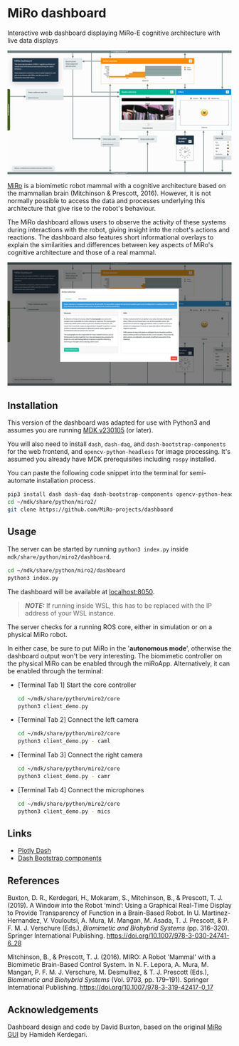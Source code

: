 # MiRo dashboard

Interactive web dashboard displaying MiRo-E cognitive architecture with live data displays

![MiRo dashboard](./.images/dashboard_live.gif)

[MiRo](https://www.miro-e.com) is a biomimetic robot mammal with a cognitive architecture based on the mammalian brain (Mitchinson & Prescott, 2016). However, it is not normally possible to access the data and processes underlying this architecture that give rise to the robot's behaviour.

The MiRo dashboard allows users to observe the activity of these systems during interactions with the robot, giving insight into the robot's actions and reactions. The dashboard also features short informational overlays to explain the similarities and differences between key aspects of MiRo's cognitive architecture and those of a real mammal.

![Action selection](./.images/dashboard_actionselection.png)

## Installation

This version of the dashboard was adapted for use with Python3 and assumes you are running [MDK v230105](http://labs.consequentialrobotics.com/miro-e/software/) (or later).

You will also need to install `dash`, `dash-daq`, and `dash-bootstrap-components` for the web frontend, and `opencv-python-headless` for image processing. It's assumed you already have MDK prerequisites including `rospy` installed.

You can paste the following code snippet into the terminal for semi-automate installation process.

```bash
pip3 install dash dash-daq dash-bootstrap-components opencv-python-headless
cd ~/mdk/share/python/miro2/
git clone https://github.com/MiRo-projects/dashboard
```

## Usage

The server can be started by running `python3 index.py` inside `mdk/share/python/miro2/dashboard`.

``` bash
cd ~/mdk/share/python/miro2/dashboard
python3 index.py
```

The dashboard will be available at [localhost:8050](http://localhost:8050).

> **_NOTE:_**  If running inside WSL, this has to be replaced with the IP address of your WSL instance.

The server checks for a running ROS core, either in simulation or on a physical MiRo robot.

In either case, be sure to put MiRo in the '**autonomous mode**', otherwise the dashboard output won't be very interesting.
The biomimetic controller on the physical MiRo can be enabled through the miRoApp.
Alternatively, it can be enabled through the terminal:

* [Terminal Tab 1] Start the core controller

    ```bash
    cd ~/mdk/share/python/miro2/core
    python3 client_demo.py
    ```

* [Terminal Tab 2] Connect the left camera

    ```bash
    cd ~/mdk/share/python/miro2/core
    python3 client_demo.py - caml
    ```

* [Terminal Tab 3] Connect the right camera

    ```bash
    cd ~/mdk/share/python/miro2/core
    python3 client_demo.py - camr
    ```

* [Terminal Tab 4] Connect the microphones

    ```bash
    cd ~/mdk/share/python/miro2/core
    python3 client_demo.py - mics
    ```

## Links

* [Plotly Dash](https://dash.plot.ly)
* [Dash Bootstrap components](https://dash-bootstrap-components.opensource.faculty.ai)

## References

Buxton, D. R., Kerdegari, H., Mokaram, S., Mitchinson, B., & Prescott, T. J. (2019). A Window into the Robot ‘mind’: Using a Graphical Real-Time Display to Provide Transparency of Function in a Brain-Based Robot. In U. Martinez-Hernandez, V. Vouloutsi, A. Mura, M. Mangan, M. Asada, T. J. Prescott, & P. F. M. J. Verschure (Eds.), *Biomimetic and Biohybrid Systems* (pp. 316–320). Springer International Publishing. https://doi.org/10.1007/978-3-030-24741-6_28

Mitchinson, B., & Prescott, T. J. (2016). MIRO: A Robot 'Mammal' with a Biomimetic Brain-Based Control System. In N. F. Lepora, A. Mura, M. Mangan, P. F. M. J. Verschure, M. Desmulliez, & T. J. Prescott (Eds.), *Biomimetic and Biohybrid Systems* (Vol. 9793, pp. 179–191). Springer International Publishing. https://doi.org/10.1007/978-3-319-42417-0_17

## Acknowledgements

Dashboard design and code by David Buxton, based on the original [MiRo GUI](https://github.com/hamidehkerdegari/graphical_interface) by Hamideh Kerdegari.
